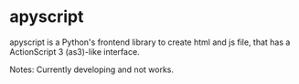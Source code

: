 # apyscript

apyscript is a Python's frontend library to create html and js file, that has a ActionScript 3 (as3)-like interface.

Notes: Currently developing and not works.
